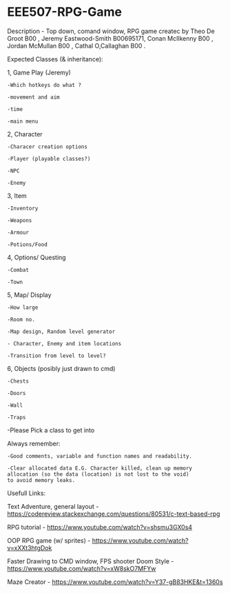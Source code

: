 # EEE507-RPG-Game
Description - Top down, comand window, RPG game createc by Theo De Groot B00 , Jeremy Eastwood-Smith B00695171, 
Conan McIlkenny B00 , Jordan McMullan B00 , Cathal O,Callaghan B00 .

Expected Classes (& inheritance):

  1, Game Play (Jeremy)
    
    -Which hotkeys do what ?
    
    -movement and aim
    
    -time
    
    -main menu
  
  2, Character
  
    -Characer creation options
  
    -Player (playable classes?)
    
    -NPC
    
    -Enemy
    
  3, Item
  
    -Inventory
  
    -Weapons
    
    -Armour
    
    -Potions/Food 
    
  4, Options/ Questing
  
    -Combat
    
    -Town
    
  5, Map/ Display
  
    -How large
    
    -Room no. 
    
    -Map design, Random level generator
    
    - Character, Enemy and item locations
    
    -Transition from level to level?
  
  6, Objects (posibly just drawn to cmd)
  
    -Chests
    
    -Doors
    
    -Wall
    
    -Traps
    
  -Please Pick a class to get into
  
  
  Always remember:
  
    -Good comments, variable and function names and readability.
  
    -Clear allocated data E.G. Character killed, clean up memory allocation (so the data (location) is not lost to the void)
    to avoid memory leaks.
    
Usefull Links:

Text Adventure, general layout - https://codereview.stackexchange.com/questions/80531/c-text-based-rpg

RPG tutorial - https://www.youtube.com/watch?v=shsmu3GX0s4

OOP RPG game (w/ sprites) - https://www.youtube.com/watch?v=xXXt3htgDok

Faster Drawing to CMD window, FPS shooter Doom Style - https://www.youtube.com/watch?v=xW8skO7MFYw

Maze Creator - https://www.youtube.com/watch?v=Y37-gB83HKE&t=1360s
